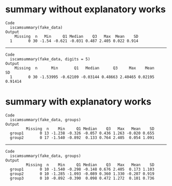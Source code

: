 # summary without explanatory works

    Code
      iscamsummary(fake_data)
    Output
        Missing  n   Min     Q1 Median    Q3   Max  Mean    SD
      1       0 30 -1.54 -0.621 -0.031 0.487 2.405 0.022 0.914

---

    Code
      iscamsummary(fake_data, digits = 5)
    Output
        Missing  n      Min       Q1   Median      Q3     Max    Mean      SD
      1       0 30 -1.53995 -0.62109 -0.03144 0.48663 2.40465 0.02195 0.91414

# summary with explanatory works

    Code
      iscamsummary(fake_data, groups)
    Output
             Missing  n    Min     Q1 Median    Q3   Max   Mean    SD
      group1       0 13 -1.238 -0.326 -0.057 0.436 1.263 -0.020 0.655
      group2       0 17 -1.540 -0.892  0.133 0.764 2.405  0.054 1.091

---

    Code
      iscamsummary(fake_data, groups)
    Output
             Missing  n    Min     Q1 Median    Q3   Max   Mean    SD
      group1       0 10 -1.540 -0.298 -0.148 0.676 2.405  0.173 1.103
      group2       0 10 -1.285 -1.093 -0.089 0.360 1.330 -0.207 0.919
      group3       0 10 -0.892 -0.390  0.098 0.472 1.272  0.101 0.736


